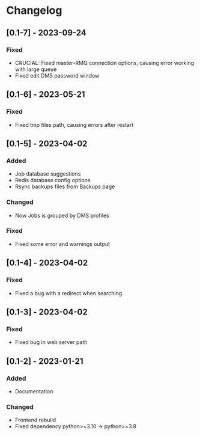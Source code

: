 # Changelog

## [0.1-7] - 2023-09-24

### Fixed

- CRUCIAL: Fixed master-RMQ connection options, causing error working with large queue
- Fixed edit DMS password window

## [0.1-6] - 2023-05-21

### Fixed

- Fixed tmp files path, causing errors after restart

## [0.1-5] - 2023-04-02 


### Added

- Job database suggestions
- Redis database config options
- Rsync backups files from Backups page

### Changed

- Now Jobs is grouped by DMS profiles

### Fixed

- Fixed some error and warnings output

## [0.1-4] - 2023-04-02 

### Fixed

- Fixed a bug with a redirect when searching

## [0.1-3] - 2023-04-02 

### Fixed

- Fixed bug in web server path

## [0.1-2] - 2023-01-21

### Added

- Documentation

### Changed

- Frontend rebuild
- Fixed dependency python>=3.10 -> python>=3.8

